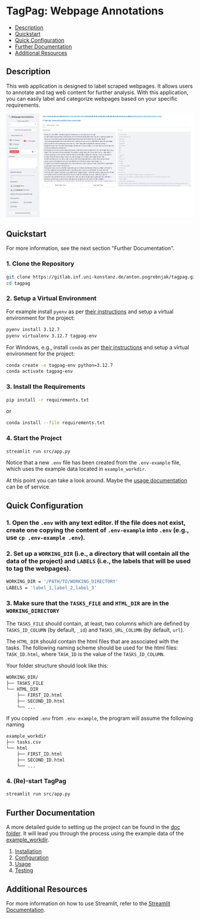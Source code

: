 # TagPag: Webpage Annotations

- [Description](#description)
- [Quickstart](#quickstart)
- [Quick Configuration](#quick-configuration)
- [Further Documentation](#further-documentation)
- [Additional Resources](#additional-resources)

## Description

This web application is designed to label scraped webpages. It allows users to annotate and tag web content for further analysis. With this application, you can easily label and categorize webpages based on your specific requirements.

![Application Screenshot](screenshot.png)

## Quickstart
For more information, see the next section "Further Documentation".

### 1. Clone the Repository
```bash
git clone https://gitlab.inf.uni-konstanz.de/anton.pogrebnjak/tagpag.git
cd tagpag
```

### 2. Setup a Virtual Environment
For example install `pyenv` as per [their instructions](https://github.com/pyenv/pyenv#installation) and setup a virtual environment for the project:
```bash
pyenv install 3.12.7
pyenv virtualenv 3.12.7 tagpag-env
```

For Windows, e.g., install `conda` as per [their instructions](https://docs.conda.io/projects/conda/en/latest/user-guide/install/index.html) and setup a virtual environment for the project:
```bash
conda create -n tagpag-env python=3.12.7
conda activate tagpag-env
```

### 3. Install the Requirements
```bash
pip install -r requirements.txt
``` 

or 

```bash
conda install --file requirements.txt
```

### 4. Start the Project
```bash
streamlit run src/app.py
```

Notice that a new `.env` file has been created from the `.env-example` file, which uses the example data located in `example_workdir`.

At this point you can take a look around. Maybe the [usage documentation](doc/03-USAGE.md) can be of service.

## Quick Configuration
### 1. Open the `.env` with any text editor. If the file does not exist, create one copying the content of `.env-example` into `.env` (e.g., use `cp .env-example .env`).


### 2. Set up a `WORKING_DIR` (i.e., a directory that will contain all the data of the project) and `LABELS` (i.e., the labels that will be used to tag the webpages).
```bash
WORKING_DIR = '/PATH/TO/WORKING_DIRECTORY'
LABELS = 'label_1,label_2,label_3'
```

### 3. Make sure that the `TASKS_FILE` and `HTML_DIR` are in the `WORKING_DIRECTORY`
The `TASKS_FILE` should contain, at least, two columns which are defined by `TASKS_ID_COLUMN` (by default, `_id`) and `TASKS_URL_COLUMN` (by default, `url`).

The `HTML_DIR` should contain the html files that are associated with the tasks. The following naming scheme should be used for the html files: `TASK_ID.html`, where `TASK_ID` is the value of the `TASKS_ID_COLUMN`.

Your folder structure should look like this:
```
WORKING_DIR/
├── TASKS_FILE
└── HTML_DIR
    ├── FIRST_ID.html
    ├── SECOND_ID.html
    └── ...
```

If you copied `.env` from `.env-example`, the program will assume the following naming
```
example_workdir
├── tasks.csv
└── html
    ├── FIRST_ID.html
    ├── SECOND_ID.html
    └── ...
```

### 4. (Re)-start TagPag
```bash
streamlit run src/app.py
```

## Further Documentation
A more detailed guide to setting up the project can be found in the [doc folder](doc). It will lead you through the process using the example data of the [example_workdir](example_workdir).

1. [Installation](doc/01-INSTALLATION.md)
2. [Configuration](doc/02-CONFIGURATION.md)
3. [Usage](doc/03-USAGE.md)
4. [Testing](doc/04-TESTING.md)

## Additional Resources
For more information on how to use Streamlit, refer to the [Streamlit Documentation](https://docs.streamlit.io/library/api-reference).
